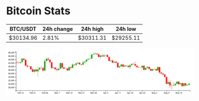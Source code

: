 # Bitcoin Stats

BTC/USDT|24h change|24h high|24h low|
|---|---|---|---|
|$30134.96|2.81%|$30311.31|$29255.11|

<img src="./chart.svg">
